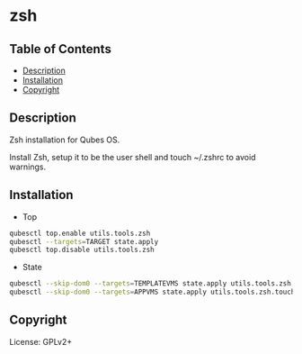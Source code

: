 # zsh

## Table of Contents

* [Description](#description)
* [Installation](#installation)
* [Copyright](#copyright)

## Description

Zsh installation for Qubes OS.

Install Zsh, setup it to be the user shell and touch ~/.zshrc to avoid
warnings.

## Installation

- Top
```sh
qubesctl top.enable utils.tools.zsh
qubesctl --targets=TARGET state.apply
qubesctl top.disable utils.tools.zsh
```

- State
```sh
qubesctl --skip-dom0 --targets=TEMPLATEVMS state.apply utils.tools.zsh.change-shell
qubesctl --skip-dom0 --targets=APPVMS state.apply utils.tools.zsh.touch-zshrc
```

## Copyright

License: GPLv2+
